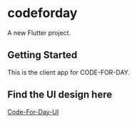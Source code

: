 # codeforday

A new Flutter project.

## Getting Started

This is the client app for CODE-FOR-DAY.

## Find the UI design here

[Code-For-Day-UI](../UI/Code-For-Day.pdf)
